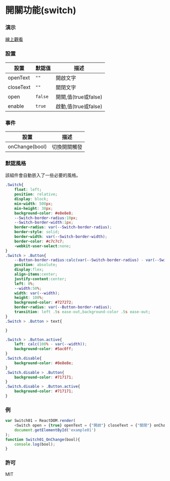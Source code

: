 開關功能(switch)
=========================
### 演示
[線上觀看](http://virtools.github.io/reactjs_switch/v1/index.html)
### 設置
|設置|默認值|描述|
|---|---|---|
|openText|`""`|開啟文字|
|closeText|`""`|關閉文字|
|open|`false`|開關,值(true或false)|
|enable|`true`|啟動,值(true或false)|
### 事件
|設置|描述|
|---|---|
|onChange(bool)|切換開關觸發|
### 默認風格
該組件會自動嵌入了一些必要的風格。
```css
.Switch{
    float: left;
    position: relative;
    display: block;
    min-width: 500px;
    min-height: 30px;
    background-color: #e8e8e8;
    --Switch-border-radius:10px;
    --Switch-border-width:1px;
    border-radius: var(--Switch-border-radius);
    border-style: solid;
    border-width: var(--Switch-border-width);
    border-color: #c7c7c7;
    -webkit-user-select:none;
}
.Switch > .Button{
    --Button-border-radius:calc(var(--Switch-border-radius) - var(--Switch-border-width));
    position: absolute;    
    display:flex;
    align-items:center;
    justify-content:center;    
    left: 0%;
    --width:50%;
    width: var(--width);
    height: 100%;
    background-color: #727272;
    border-radius: var(--Button-border-radius);
    transition: left .5s ease-out,background-color .5s ease-out;
}
.Switch > .Button > text{

}

.Switch > .Button.active{
    left: calc(100% - var(--width));
    background-color: #5ac0ff;
}
.Switch.disable{
    background-color: #8e8e8e;
}
.Switch.disable > .Button{
    background-color: #717171;
}
.Switch.disable > .Button.active{
    background-color: #717171;
}
```
### 例
```javascript
var Switch01 = ReactDOM.render(
    <Switch open = {true} openText = {"開啟"} closeText = {"關閉"} onChange = {Switch01_OnChange}/>,
    document.getElementById('example01')
);
function Switch01_OnChange(bool){
    console.log(bool);
}
```
### 許可
MIT
